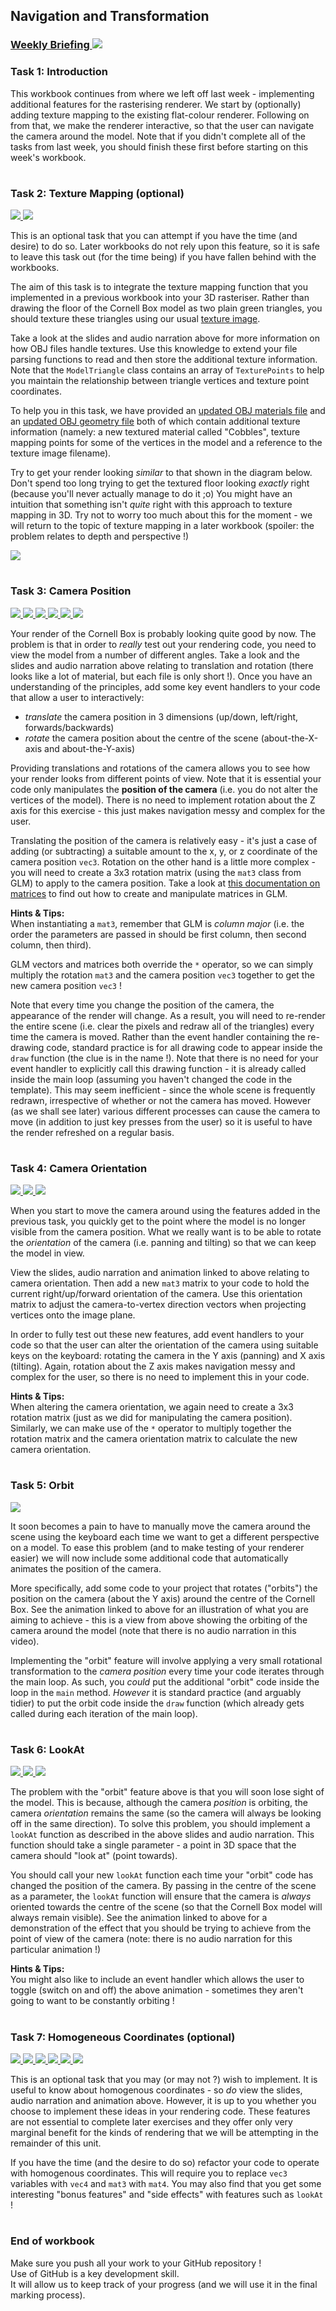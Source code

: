 ## Navigation and Transformation
### <a href='https://uob.sharepoint.com/:f:/r/teams/UnitTeams-COMS30020-2022-23-TB-1-A/Shared%20Documents/General/Recordings/View%20Only?csf=1&web=1&e=aTmZb2' target='_blank'> Weekly Briefing ![](../../resources/icons/briefing.png) </a>
### Task 1: Introduction


This workbook continues from where we left off last week - implementing additional features for the rasterising renderer. We start by (optionally) adding texture mapping to the existing flat-colour renderer. Following on from that, we make the renderer interactive, so that the user can navigate the camera around the model. Note that if you didn't complete all of the tasks from last week, you should finish these first before starting on this week's workbook.  


# 
### Task 2: Texture Mapping (optional)
 <a href='02%20Texture%20Mapping%20%28optional%29/slides/segment-1.pdf' target='_blank'> ![](../../resources/icons/slides.png) </a> <a href='02%20Texture%20Mapping%20%28optional%29/audio/segment-1.mp4' target='_blank'> ![](../../resources/icons/audio.png) </a>

This is an optional task that you can attempt if you have the time (and desire) to do so. Later workbooks do not rely upon this feature, so it is safe to leave this task out (for the time being) if you have fallen behind with the workbooks.

The aim of this task is to integrate the texture mapping function that you implemented in a previous workbook into your 3D rasteriser. Rather than drawing the floor of the Cornell Box model as two plain green triangles, you should texture these triangles using our usual <a href="models/texture.ppm" target="_blank">texture image</a>.

Take a look at the slides and audio narration above for more information on how OBJ files handle textures. Use this knowledge to extend your file parsing functions to read and then store the additional texture information. Note that the `ModelTriangle` class contains an array of `TexturePoints` to help you maintain the relationship between triangle vertices and texture point coordinates.

To help you in this task, we have provided an <a href="models/textured-cornell-box.mtl" target="_blank">updated OBJ materials file</a> and an <a href="models/textured-cornell-box.obj" target="_blank">updated OBJ geometry file</a> both of which contain additional texture information (namely: a new textured material called "Cobbles", texture mapping points for some of the vertices in the model and a reference to the texture image filename).

Try to get your render looking _similar_ to that shown in the diagram below. Don't spend too long trying to get the textured floor looking _exactly_ right (because you'll never actually manage to do it ;o) You might have an intuition that something isn't _quite_ right with this approach to texture mapping in 3D. Try not to worry too much about this for the moment - we will return to the topic of texture mapping in a later workbook (spoiler: the problem relates to depth and perspective !)  


![](02%20Texture%20Mapping%20%28optional%29/images/textured-floor.png)

# 
### Task 3: Camera Position
 <a href='03%20Camera%20Position/slides/segment-1.pdf' target='_blank'> ![](../../resources/icons/slides.png) </a> <a href='03%20Camera%20Position/slides/segment-2.pdf' target='_blank'> ![](../../resources/icons/slides.png) </a> <a href='03%20Camera%20Position/slides/segment-3.pdf' target='_blank'> ![](../../resources/icons/slides.png) </a> <a href='03%20Camera%20Position/audio/segment-1.mp4' target='_blank'> ![](../../resources/icons/audio.png) </a> <a href='03%20Camera%20Position/audio/segment-2.mp4' target='_blank'> ![](../../resources/icons/audio.png) </a> <a href='03%20Camera%20Position/audio/segment-3.mp4' target='_blank'> ![](../../resources/icons/audio.png) </a>

Your render of the Cornell Box is probably looking quite good by now. The problem is that in order to _really_ test out your rendering code, you need to view the model from a number of different angles. Take a look and the slides and audio narration above relating to translation and rotation (there looks like a lot of material, but each file is only short !). Once you have an understanding of the principles, add some key event handlers to your code that allow a user to interactively:

- _translate_ the camera position in 3 dimensions (up/down, left/right, forwards/backwards)
- _rotate_ the camera position about the centre of the scene (about-the-X-axis and about-the-Y-axis)

Providing translations and rotations of the camera allows you to see how your render looks from different points of view. Note that it is essential your code only manipulates the **position of the camera** (i.e. you do not alter the vertices of the model). There is no need to implement rotation about the Z axis for this exercise - this just makes navigation messy and complex for the user.

Translating the position of the camera is relatively easy - it's just a case of adding (or subtracting) a suitable amount to the x, y, or z coordinate of the camera position `vec3`. Rotation on the other hand is a little more complex - you will need to create a 3x3 rotation matrix (using the `mat3` class from GLM) to apply to the camera position. Take a look at <a href="https://en.wikibooks.org/wiki/GLSL_Programming/Vector_and_Matrix_Operations" target="_blank">this documentation on matrices</a> to find out how to create and manipulate matrices in GLM.  


**Hints & Tips:**  
When instantiating a `mat3`, remember that GLM is _column major_ (i.e. the order the parameters are passed in should be first column, then second column, then third).

GLM vectors and matrices both override the `*` operator, so we can simply multiply the rotation `mat3` and the camera position `vec3` together to get the new camera position `vec3` !

Note that every time you change the position of the camera, the appearance of the render will change. As a result, you will need to re-render the entire scene (i.e. clear the pixels and redraw all of the triangles) every time the camera is moved. Rather than the event handler containing the re-drawing code, standard practice is for all drawing code to appear inside the `draw` function (the clue is in the name !). Note that there is no need for your event handler to explicitly call this drawing function - it is already called inside the main loop (assuming you haven't changed the code in the template). This may seem inefficient - since the whole scene is frequently redrawn, irrespective of whether or not the camera has moved. However (as we shall see later) various different processes can cause the camera to move (in addition to just key presses from the user) so it is useful to have the render refreshed on a regular basis.  


# 
### Task 4: Camera Orientation
 <a href='04%20Camera%20Orientation/slides/segment-1.pdf' target='_blank'> ![](../../resources/icons/slides.png) </a> <a href='04%20Camera%20Orientation/audio/segment-1.mp4' target='_blank'> ![](../../resources/icons/audio.png) </a> <a href='04%20Camera%20Orientation/animation/segment-1.mp4' target='_blank'> ![](../../resources/icons/animation.png) </a>

When you start to move the camera around using the features added in the previous task, you quickly get to the point where the model is no longer visible from the camera position. What we really want is to be able to rotate the _orientation_ of the camera (i.e. panning and tilting) so that we can keep the model in view.

View the slides, audio narration and animation linked to above relating to camera orientation. Then add a new `mat3` matrix to your code to hold the current right/up/forward orientation of the camera. Use this orientation matrix to adjust the camera-to-vertex direction vectors when projecting vertices onto the image plane.

In order to fully test out these new features, add event handlers to your code so that the user can alter the orientation of the camera using suitable keys on the keyboard: rotating the camera in the Y axis (panning) and X axis (tilting). Again, rotation about the Z axis makes navigation messy and complex for the user, so there is no need to implement this in your code.

  


**Hints & Tips:**  
When altering the camera orientation, we again need to create a 3x3 rotation matrix (just as we did for manipulating the camera position). Similarly, we can make use of the `*` operator to multiply together the rotation matrix and the camera orientation matrix to calculate the new camera orientation.  


# 
### Task 5: Orbit
 <a href='05%20Orbit/animation/segment-1.mp4' target='_blank'> ![](../../resources/icons/animation.png) </a>

It soon becomes a pain to have to manually move the camera around the scene using the keyboard each time we want to get a different perspective on a model. To ease this problem (and to make testing of your renderer easier) we will now include some additional code that automatically animates the position of the camera.

More specifically, add some code to your project that rotates ("orbits") the position on the camera (about the Y axis) around the centre of the Cornell Box. See the animation linked to above for an illustration of what you are aiming to achieve - this is a view from above showing the orbiting of the camera around the model (note that there is no audio narration in this video).

Implementing the "orbit" feature will involve applying a very small rotational transformation to the _camera position_ every time your code iterates through the main loop. As such, you _could_ put the additional "orbit" code inside the loop in the `main` method. _However_ it is standard practice (and arguably tidier) to put the orbit code inside the `draw` function (which already gets called during each iteration of the main loop).  


# 
### Task 6: LookAt
 <a href='06%20LookAt/slides/segment-1.pdf' target='_blank'> ![](../../resources/icons/slides.png) </a> <a href='06%20LookAt/audio/segment-1.mp4' target='_blank'> ![](../../resources/icons/audio.png) </a> <a href='06%20LookAt/animation/segment-1.mp4' target='_blank'> ![](../../resources/icons/animation.png) </a>

The problem with the "orbit" feature above is that you will soon lose sight of the model. This is because, although the camera _position_ is orbiting, the camera _orientation_ remains the same (so the camera will always be looking off in the same direction). To solve this problem, you should implement a `lookAt` function as described in the above slides and audio narration. This function should take a single parameter - a point in 3D space that the camera should "look at" (point towards).

You should call your new `lookAt` function each time your "orbit" code has changed the position of the camera. By passing in the centre of the scene as a parameter, the `lookAt` function will ensure that the camera is _always_ oriented towards the centre of the scene (so that the Cornell Box model will always remain visible). See the animation linked to above for a demonstration of the effect that you should be trying to achieve from the point of view of the camera (note: there is no audio narration for this particular animation !)

  


**Hints & Tips:**  
You might also like to include an event handler which allows the user to toggle (switch on and off) the above animation - sometimes they aren't going to want to be constantly orbiting !  


# 
### Task 7: Homogeneous Coordinates (optional)
 <a href='07%20Homogeneous%20Coordinates%20%28optional%29/slides/segment-1.pdf' target='_blank'> ![](../../resources/icons/slides.png) </a> <a href='07%20Homogeneous%20Coordinates%20%28optional%29/slides/segment-2.pdf' target='_blank'> ![](../../resources/icons/slides.png) </a> <a href='07%20Homogeneous%20Coordinates%20%28optional%29/audio/segment-1.mp4' target='_blank'> ![](../../resources/icons/audio.png) </a> <a href='07%20Homogeneous%20Coordinates%20%28optional%29/audio/segment-2.mp4' target='_blank'> ![](../../resources/icons/audio.png) </a> <a href='07%20Homogeneous%20Coordinates%20%28optional%29/audio/segment-3.mp4' target='_blank'> ![](../../resources/icons/audio.png) </a> <a href='07%20Homogeneous%20Coordinates%20%28optional%29/animation/segment-1.mp4' target='_blank'> ![](../../resources/icons/animation.png) </a>

This is an optional task that you may (or may not ?) wish to implement. It is useful to know about homogenous coordinates - so _do_ view the slides, audio narration and animation above. However, it is up to you whether you choose to implement these ideas in your rendering code. These features are not essential to complete later exercises and they offer only very marginal benefit for the kinds of rendering that we will be attempting in the remainder of this unit.

If you have the time (and the desire to do so) refactor your code to operate with homogenous coordinates. This will require you to replace `vec3` variables with `vec4` and `mat3` with `mat4`. You may also find that you get some interesting "bonus features" and "side effects" with features such as `lookAt` !  


# 
### End of workbook

Make sure you push all your work to your GitHub repository !<br>
Use of GitHub is a key development skill.<br>
It will allow us to keep track of your progress (and we will use it in the final marking process).